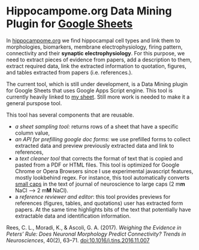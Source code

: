 # Hippocampome.org Data Mining Plugin for [Google Sheets](https://docs.google.com/spreadsheets/d/19zgGwpUQiCHsxozzMEry1EsI1_6AS_Q14CEF3JStW4A/edit?usp=sharing)

In [hippocampome.org](hippocampome.org) we find hippocampal cell types and link them to morphologies, biomarkers, membrane electrophysiology, firing pattern, connectivity and their **synaptic electrophysiology**. For this purpose, we need to extract pieces of evidence from papers, add a description to them, extract required data, link the extracted information to quotation, figures, and tables extracted from papers (i.e. references.).

The current tool, which is still under development, is a Data Mining plugin for Google Sheets that uses Google Apps Script engine. 
This tool is currently heavily linked to [my sheet](https://docs.google.com/spreadsheets/d/19zgGwpUQiCHsxozzMEry1EsI1_6AS_Q14CEF3JStW4A/edit?usp=sharing). Still more work is needed to make it a general purspose tool.

This tool has several components that are reusable.
- *a sheet sampling tool:* returns rows of a sheet that have a specific column value,
- *an API for prefilling google doc forms*: we use prefilled forms to collect extracted data and preview previously extracted data and link to references,
- a *text cleaner tool* that corrects the format of text that is copied and pasted from a PDF or HTML files. This tool is optimized for Google Chrome or Opera Browsers since I use experimental javascript features, mostly lookbehind regex. For instance, this tool automatically converts [small caps](https://en.wikipedia.org/wiki/Small_caps) in the text of journal of neuroscience to large caps (2 m**m** NaCl --> 2 m**M** NaCl).
- a *reference reviewer and editor*: this tool provides previews for references (figures, tables, and quotations) user has extracted form papers. At the same time highlights bits of the text that potentially have extractable data and identification information.



Rees, C. L., Moradi, K., & Ascoli, G. A. (2017). *Weighing the Evidence in Peters’ Rule: Does Neuronal Morphology Predict Connectivity? Trends in Neurosciences*, 40(2), 63–71. [doi:10.1016/j.tins.2016.11.007](https://doi.org/10.1016/j.tins.2016.11.007)
